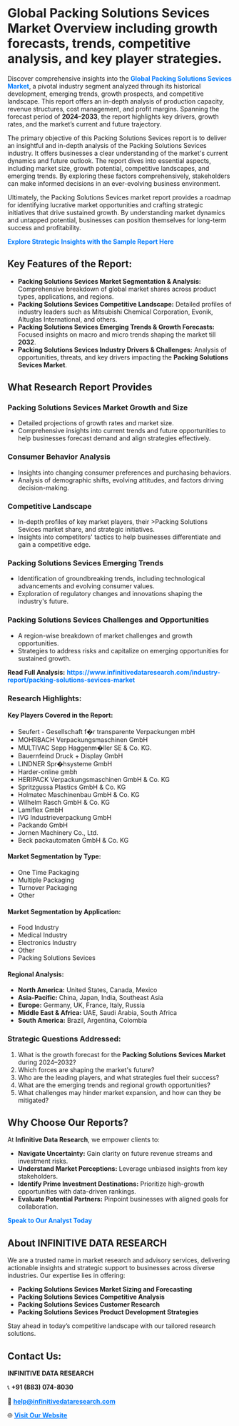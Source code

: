 <h1>Global Packing Solutions Sevices Market Overview including growth forecasts, trends, competitive analysis, and key player strategies.</h1>
<p>
Discover comprehensive insights into the 
<a href="https://www.infinitivedataresearch.com/industry-report/packing-solutions-sevices-market" rel="dofollow" style="color: #007BFF; text-decoration: none;"><strong>Global Packing Solutions Sevices Market</strong></a>, a pivotal industry segment analyzed through its historical development, emerging trends, growth prospects, and competitive landscape. This report offers an in-depth analysis of production capacity, revenue structures, cost management, and profit margins. Spanning the forecast period of <strong>2024–2033</strong>, the report highlights key drivers, growth rates, and the market’s current and future trajectory.
</p>
<p>
The primary objective of this Packing Solutions Sevices report is to deliver an insightful and in-depth analysis of the Packing Solutions Sevices industry. It offers businesses a clear understanding of the market's current dynamics and future outlook. The report dives into essential aspects, including market size, growth potential, competitive landscapes, and emerging trends. By exploring these factors comprehensively, stakeholders can make informed decisions in an ever-evolving business environment.
</p>
<p>
Ultimately, the Packing Solutions Sevices market report provides a roadmap for identifying lucrative market opportunities and crafting strategic initiatives that drive sustained growth. By understanding market dynamics and untapped potential, businesses can position themselves for long-term success and profitability.
</p>
<p>
<a href="https://www.infinitivedataresearch.com/request-sample/reportId=102485" style="color: #007BFF; text-decoration: none;"><strong>Explore Strategic Insights with the Sample Report Here</strong></a>
</p>

<h2>Key Features of the Report:</h2>
<ul>
<li><strong>Packing Solutions Sevices Market Segmentation & Analysis:</strong> Comprehensive breakdown of global market shares across product types, applications, and regions.</li>
<li><strong>Packing Solutions Sevices Competitive Landscape:</strong> Detailed profiles of industry leaders such as Mitsubishi Chemical Corporation, Evonik, Altuglas International, and others.</li>
<li><strong>Packing Solutions Sevices Emerging Trends & Growth Forecasts:</strong> Focused insights on macro and micro trends shaping the market till <strong>2032</strong>.</li>
<li><strong>Packing Solutions Sevices Industry Drivers & Challenges:</strong> Analysis of opportunities, threats, and key drivers impacting the <strong>Packing Solutions Sevices Market</strong>.</li>
</ul>

<h2>What Research Report Provides</h2>
<h3>Packing Solutions Sevices Market Growth and Size</h3>
<ul>
<li>Detailed projections of growth rates and market size.</li>
<li>Comprehensive insights into current trends and future opportunities to help businesses forecast demand and align strategies effectively.</li>
</ul>

<h3>Consumer Behavior Analysis</h3>
<ul>
<li>Insights into changing consumer preferences and purchasing behaviors.</li>
<li>Analysis of demographic shifts, evolving attitudes, and factors driving decision-making.</li>
</ul>

<h3>Competitive Landscape</h3>
<ul>
<li>In-depth profiles of key market players, their >Packing Solutions Sevices market share, and strategic initiatives.</li>
<li>Insights into competitors' tactics to help businesses differentiate and gain a competitive edge.</li>
</ul>

<h3>Packing Solutions Sevices Emerging Trends</h3>
<ul>
<li>Identification of groundbreaking trends, including technological advancements and evolving consumer values.</li>
<li>Exploration of regulatory changes and innovations shaping the industry's future.</li>
</ul>

<h3>Packing Solutions Sevices Challenges and Opportunities</h3>
<ul>
<li>A region-wise breakdown of market challenges and growth opportunities.</li>
<li>Strategies to address risks and capitalize on emerging opportunities for sustained growth.</li>
</ul>
<p><strong>Read Full Analysis:</strong> <a href="https://www.infinitivedataresearch.com/industry-report/packing-solutions-sevices-market" rel="dofollow" style="color: #007BFF; text-decoration: none;"><strong>https://www.infinitivedataresearch.com/industry-report/packing-solutions-sevices-market</strong></a></p>
<h3>Research Highlights:</h3>
<h4>Key Players Covered in the Report:</h4>
<ul><li>Seufert - Gesellschaft f�r transparente Verpackungen mbH</li><li>MOHRBACH Verpackungsmaschinen GmbH</li><li>MULTIVAC Sepp Haggenm�ller SE &amp; Co. KG.</li><li>Bauernfeind Druck + Display GmbH</li><li>LINDNER Spr�hsysteme GmbH</li><li>Harder-online gmbh</li><li>HERIPACK Verpackungsmaschinen GmbH &amp; Co. KG</li><li>Spritzgussa Plastics GmbH &amp; Co. KG</li><li>Holmatec Maschinenbau GmbH &amp; Co. KG</li><li>Wilhelm Rasch GmbH &amp; Co. KG</li><li>Lamiflex GmbH</li><li>IVG Industrieverpackung GmbH</li><li>Packando GmbH</li><li>Jornen Machinery Co., Ltd.</li><li>Beck packautomaten GmbH &amp; Co. KG</li></ul>
<h4>Market Segmentation by Type:</h4>
<ul><li>One Time Packaging</li><li>Multiple Packaging</li><li>Turnover Packaging</li><li>Other</li></ul>
<h4>Market Segmentation by Application:</h4>
<ul><li>Food Industry</li><li>Medical Industry</li><li>Electronics Industry</li><li>Other</li><li>Packing Solutions Sevices</li></ul>

<h4>Regional Analysis:</h4>
<ul>
<li><strong>North America:</strong> United States, Canada, Mexico</li>
<li><strong>Asia-Pacific:</strong> China, Japan, India, Southeast Asia</li>
<li><strong>Europe:</strong> Germany, UK, France, Italy, Russia</li>
<li><strong>Middle East & Africa:</strong> UAE, Saudi Arabia, South Africa</li>
<li><strong>South America:</strong> Brazil, Argentina, Colombia</li>
</ul>

<h3>Strategic Questions Addressed:</h3>
<ol>
<li>What is the growth forecast for the <strong>Packing Solutions Sevices Market</strong> during 2024–2032?</li>
<li>Which forces are shaping the market's future?</li>
<li>Who are the leading players, and what strategies fuel their success?</li>
<li>What are the emerging trends and regional growth opportunities?</li>
<li>What challenges may hinder market expansion, and how can they be mitigated?</li>
</ol>

<h2>Why Choose Our Reports?</h2>
<p>At <strong>Infinitive Data Research</strong>, we empower clients to:</p>
<ul>
<li><strong>Navigate Uncertainty:</strong> Gain clarity on future revenue streams and investment risks.</li>
<li><strong>Understand Market Perceptions:</strong> Leverage unbiased insights from key stakeholders.</li>
<li><strong>Identify Prime Investment Destinations:</strong> Prioritize high-growth opportunities with data-driven rankings.</li>
<li><strong>Evaluate Potential Partners:</strong> Pinpoint businesses with aligned goals for collaboration.</li>
</ul>
<p><a href="https://www.infinitivedataresearch.com/industry-report/packing-solutions-sevices-market" rel="dofollow" style="color: #007BFF; text-decoration: none;"><strong>Speak to Our Analyst Today</strong></a></p>

<h2>About INFINITIVE DATA RESEARCH</h2>
<p>We are a trusted name in market research and advisory services, delivering actionable insights and strategic support to businesses across diverse industries. Our expertise lies in offering:</p>
<ul>
<li><strong>Packing Solutions Sevices Market Sizing and Forecasting</strong></li>
<li><strong>Packing Solutions Sevices Competitive Analysis</strong></li>
<li><strong>Packing Solutions Sevices Customer Research</strong></li>
<li><strong>Packing Solutions Sevices Product Development Strategies</strong></li>
</ul>
<p>Stay ahead in today’s competitive landscape with our tailored research solutions.</p>

<h2>Contact Us:</h2>
<p><strong>INFINITIVE DATA RESEARCH</strong></p>
<p>📞 <strong>+91 (883) 074-8030</strong></p>
<p>📧 <strong><a href="mailto:help@infinitivedataresearch.com" style="color: #007BFF;">help@infinitivedataresearch.com</a></strong></p>
<p>🌐 <strong><a href="https://www.infinitivedataresearch.com" rel="dofollow" style="color: #007BFF;">Visit Our Website</a></strong></p>